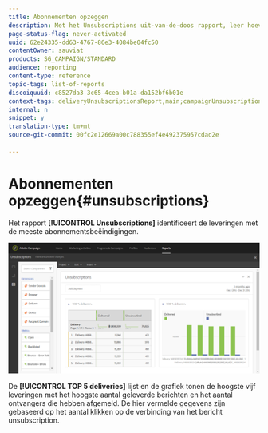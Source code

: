 ```yaml
---
title: Abonnementen opzeggen
description: Met het Unsubscriptions uit-van-de-doos rapport, leer hoeveel tijden klanten zich aan uw leveringen afsloot.
page-status-flag: never-activated
uuid: 62e24335-dd63-4767-86e3-4084be04fc50
contentOwner: sauviat
products: SG_CAMPAIGN/STANDARD
audience: reporting
content-type: reference
topic-tags: list-of-reports
discoiquuid: c8527da3-3c65-4cea-b01a-da152bf6b01e
context-tags: deliveryUnsubscriptionsReport,main;campaignUnsubscriptionsReport,main;programUnsubscriptionsReport,main
internal: n
snippet: y
translation-type: tm+mt
source-git-commit: 00fc2e12669a00c788355ef4e492375957cdad2e

---
```



# Abonnementen opzeggen{#unsubscriptions}

Het rapport **[!UICONTROL Unsubscriptions]** identificeert de leveringen met de meeste abonnementsbeëindigingen.

![](assets/delivery_reports_unsub.png)

De **[!UICONTROL TOP 5 deliveries]** lijst en de grafiek tonen de hoogste vijf leveringen met het hoogste aantal geleverde berichten en het aantal ontvangers die hebben afgemeld. De hier vermelde gegevens zijn gebaseerd op het aantal klikken op de verbinding van het bericht unsubscription.
